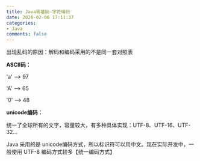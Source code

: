 ```yaml
---
title: Java零基础-字符编码
date: 2020-02-06 17:11:37
categories:
- Java
comments: false
---
```



出现乱码的原因：解码和编码采用的不是同一套对照表

<!-- more -->

**ASCII码：**

'a' --> 97

'A' --> 65

'0' --> 48



**unicode编码：**

统一了全球所有的文字，容量较大，有多种具体实现：UTF-8、UTF-16、UTF-32...

Java 采用的是 unicode编码方式，所以标识符可以用中文。现在实际开发中，一般使用 UTF-8 编码方式较多【统一编码方式】